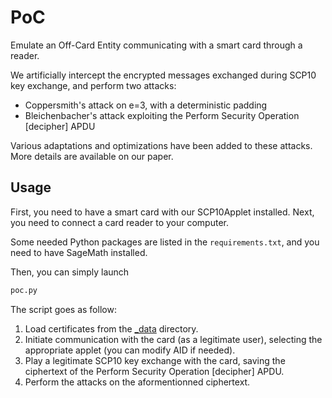 # PoC

Emulate an Off-Card Entity communicating with a smart card through a reader. 

We artificially intercept the encrypted messages exchanged during SCP10 key exchange, and perform two attacks:
* Coppersmith's attack on e=3, with a deterministic padding
* Bleichenbacher's attack exploiting the Perform Security Operation [decipher] APDU

Various adaptations and optimizations have been added to these attacks. More details are available on our paper.

## Usage

First, you need to have a smart card with our SCP10Applet installed. Next, you need to connect a card reader to your computer.

Some needed Python packages are listed in the `requirements.txt`, and you need to have SageMath installed.

Then, you can simply launch 
```bash
poc.py
```

The script goes as follow:
1. Load certificates from the [_data](_data/) directory.
2. Initiate communication with the card (as a legitimate user), selecting the appropriate applet (you can modify AID if needed).
3. Play a legitimate SCP10 key exchange with the card, saving the ciphertext of the Perform Security Operation [decipher] APDU.
4. Perform the attacks on the aformentionned ciphertext.

